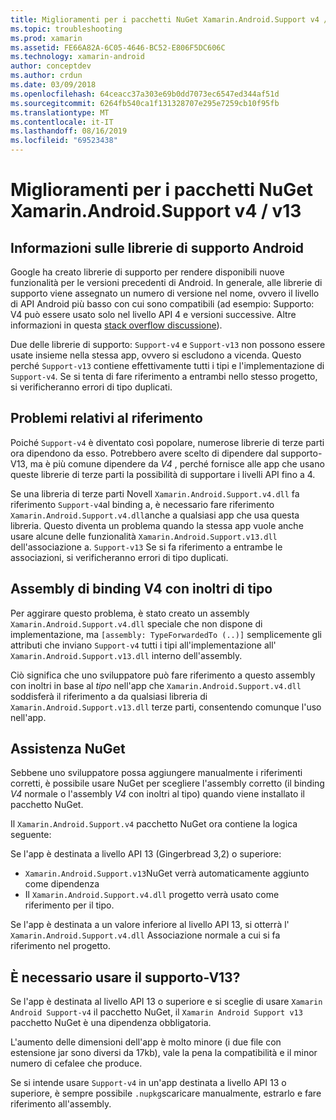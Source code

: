 ```yaml
---
title: Miglioramenti per i pacchetti NuGet Xamarin.Android.Support v4 / v13
ms.topic: troubleshooting
ms.prod: xamarin
ms.assetid: FE66A82A-6C05-4646-BC52-E806F5DC606C
ms.technology: xamarin-android
author: conceptdev
ms.author: crdun
ms.date: 03/09/2018
ms.openlocfilehash: 64ceacc37a303e69b0dd7073ec6547ed344af51d
ms.sourcegitcommit: 6264fb540ca1f131328707e295e7259cb10f95fb
ms.translationtype: MT
ms.contentlocale: it-IT
ms.lasthandoff: 08/16/2019
ms.locfileid: "69523438"
---
```

# <a name="smarter-xamarin-android-support-v4--v13-nuget-packages"></a>Miglioramenti per i pacchetti NuGet Xamarin.Android.Support v4 / v13

## <a name="about-the-android-support-libraries"></a>Informazioni sulle librerie di supporto Android

Google ha creato librerie di supporto per rendere disponibili nuove funzionalità per le versioni precedenti di Android. In generale, alle librerie di supporto viene assegnato un numero di versione nel nome, ovvero il livello di API Android più basso con cui sono compatibili (ad esempio: Supporto: V4 può essere usato solo nel livello API 4 e versioni successive. Altre informazioni in questa [stack overflow discussione](https://stackoverflow.com/questions/9926403/android-support-package-compatibility-library-use-v4-or-v13)). 

Due delle librerie di supporto: `Support-v4` e `Support-v13` non possono essere usate insieme nella stessa app, ovvero si escludono a vicenda. Questo perché `Support-v13` contiene effettivamente tutti i tipi e l'implementazione di `Support-v4`. Se si tenta di fare riferimento a entrambi nello stesso progetto, si verificheranno errori di tipo duplicati.

## <a name="problems-with-referencing"></a>Problemi relativi al riferimento

Poiché `Support-v4` è diventato così popolare, numerose librerie di terze parti ora dipendono da esso. Potrebbero avere scelto di dipendere dal supporto-V13, ma è più comune dipendere da _V4_ , perché fornisce alle app che usano queste librerie di terze parti la possibilità di supportare i livelli API fino a 4.

Se una libreria di terze parti Novell `Xamarin.Android.Support.v4.dll` fa riferimento `Support-v4`al binding a, è necessario fare riferimento `Xamarin.Android.Support.v4.dll`anche a qualsiasi app che usa questa libreria. Questo diventa un problema quando la stessa app vuole anche usare alcune delle funzionalità `Xamarin.Android.Support.v13.dll` dell'associazione a. `Support-v13` Se si fa riferimento a entrambe le associazioni, si verificheranno errori di tipo duplicati.

## <a name="type-forwarded-v4-binding-assembly"></a>Assembly di binding V4 con inoltri di tipo

Per aggirare questo problema, è stato creato un assembly `Xamarin.Android.Support.v4.dll` speciale che non dispone di implementazione, ma `[assembly: TypeForwardedTo (..)]` semplicemente gli attributi che inviano `Support-v4` tutti i tipi all'implementazione all' `Xamarin.Android.Support.v13.dll` interno dell'assembly.

Ciò significa che uno sviluppatore può fare riferimento a questo assembly con inoltri in base al _tipo_ nell'app che `Xamarin.Android.Support.v4.dll` soddisferà il riferimento a da qualsiasi libreria di `Xamarin.Android.Support.v13.dll` terze parti, consentendo comunque l'uso nell'app.

## <a name="nuget-assistance"></a>Assistenza NuGet

Sebbene uno sviluppatore possa aggiungere manualmente i riferimenti corretti, è possibile usare NuGet per scegliere l'assembly corretto (il binding _V4_ normale o l'assembly _V4_ con inoltri al tipo) quando viene installato il pacchetto NuGet.

Il `Xamarin.Android.Support.v4` pacchetto NuGet ora contiene la logica seguente:

Se l'app è destinata a livello API 13 (Gingerbread 3,2) o superiore:

* `Xamarin.Android.Support.v13`NuGet verrà automaticamente aggiunto come dipendenza
* Il `Xamarin.Android.Support.v4.dll` progetto verrà usato come riferimento per il tipo.

Se l'app è destinata a un valore inferiore al livello API 13, si otterrà l' `Xamarin.Android.Support.v4.dll` Associazione normale a cui si fa riferimento nel progetto.

## <a name="do-i-have-to-use-support-v13"></a>È necessario usare il supporto-V13?

Se l'app è destinata al livello API 13 o superiore e si sceglie di usare `Xamarin Android Support-v4` il pacchetto NuGet, il `Xamarin Android Support v13` pacchetto NuGet è una dipendenza obbligatoria.

L'aumento delle dimensioni dell'app è molto minore (i due file con estensione jar sono diversi da 17kb), vale la pena la compatibilità e il minor numero di cefalee che produce.

Se si intende usare `Support-v4` in un'app destinata a livello API 13 o superiore, è sempre possibile `.nupkg`scaricare manualmente, estrarlo e fare riferimento all'assembly.
